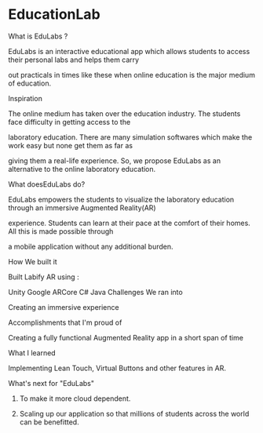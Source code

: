 # EducationLab
What is EduLabs ?

EduLabs is an interactive educational app which allows students to access their personal labs and helps them carry

out practicals in times like these when online education is the major medium of education.

Inspiration

The online medium has taken over the education industry. The students face difficulty in getting access to the

laboratory education. There are many simulation softwares which make the work easy but none get them as far as

giving them a real-life experience. So, we propose EduLabs as an alternative to the online laboratory education.

What doesEduLabs do?

EduLabs empowers the students to visualize the laboratory education through an immersive Augmented Reality(AR)

experience. Students can learn at their pace at the comfort of their homes. All this is made possible through

a mobile application without any additional burden.

How We built it

Built Labify AR using :

Unity
Google ARCore
C#
Java
Challenges We ran into

Creating an immersive experience

Accomplishments that I'm proud of

Creating a fully functional Augmented Reality app in a short span of time

What I learned

Implementing Lean Touch, Virtual Buttons and other features in AR.

What's next for "EduLabs"

1. To make it more cloud dependent.

2. Scaling up our application so that millions of students across the world can be benefitted.

